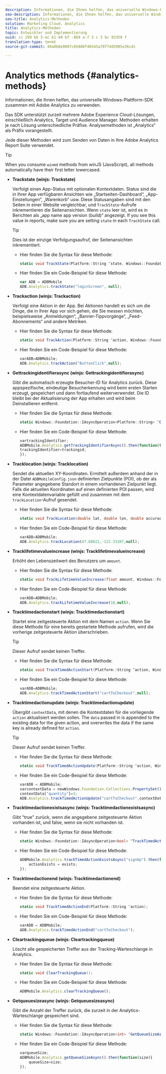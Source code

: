 ```yaml
---
description: Informationen, die Ihnen helfen, das universelle Windows-Plattform-SDK zusammen mit Adobe Analytics zu verwenden.
seo-description: Informationen, die Ihnen helfen, das universelle Windows-Plattform-SDK zusammen mit Adobe Analytics zu verwenden.
seo-title: Analytics-Methoden
solution: Marketing Cloud, Analytics
title: Analytics-Methoden
topic: Entwickler und Implementierung
uuid: cc 299 bb 5-ec 61-49 bf -869 a-f 3 c 3 bc 83359 f
translation-type: tm+mt
source-git-commit: 46a0b8e0087c65880f46545a78f74d5985e36cdc

---
```



# Analytics methods {#analytics-methods}

Informationen, die Ihnen helfen, das universelle Windows-Plattform-SDK zusammen mit Adobe Analytics zu verwenden.

Das SDK unterstützt zurzeit mehrere Adobe Experience Cloud-Lösungen, einschließlich Analytics, Target und Audience Manager. Methoden erhalten je nach Lösung unterschiedliche Präfixe. Analysemethoden ist „Analytics“ als Präfix vorangestellt.

Jede dieser Methoden wird zum Senden von Daten in Ihre Adobe Analytics Report Suite verwendet.

>[!TIP]
>
>When you consume `winmd` methods from winJS (JavaScript), all methods automatically have their first letter lowercased.

* **Trackstate (winjs: Trackstate)**

   Verfolgt einen App-Status mit optionalen Kontextdaten. Status sind die in Ihrer App verfügbaren Ansichten wie „Startseiten-Dashboard“, „App-Einstellungen“, „Warenkorb“ usw. Diese Statusangaben sind mit den Seiten in einer Website vergleichbar, und `TrackState`-Aufrufe inkrementieren die Seitenansichten.
Wenn `state` leer ist, wird es in Berichten als „app name app version (build)“ angezeigt. If you see this value in reports, make sure you are setting `state` in each `TrackState` call.

   >[!TIP]
   >
   >Dies ist der einzige Verfolgungsaufruf, der Seitenansichten inkrementiert.

   * Hier finden Sie die Syntax für diese Methode:

      ```csharp
      static void TrackState(Platform::String ^state, Windows::Foundation::Collections::IMap<Platform::String^, Platform::Object> ^contextData); 
      ```

   * Hier finden Sie ein Code-Beispiel für diese Methode:

      ```js
      var ADB = ADBMobile
      ADB.Analytics.trackState("loginScreen", null);
      ```

* **Trackaction (winjs: Trackaction)**

   Verfolgt eine Aktion in der App. Bei Aktionen handelt es sich um die Dinge, die in Ihrer App vor sich gehen, die Sie messen möchten, beispielsweise „Anmeldungen“, „Banner-Tippvorgänge“, „Feed-Abonnements“ und andere Metriken.

   * Hier finden Sie die Syntax für diese Methode:

      ```csharp
      static void TrackAction(Platform::String ^action, Windows::Foundation::Collections::IMap<Platform::String^, Platform::Object> ^contextData); 
      ```

   * Hier finden Sie ein Code-Beispiel für diese Methode:

      ```js
      varADB=ADBMobile; 
      ADB.Analytics.trackAction("ButtonClick",null); 
      ```

* **Gettrackingidentifierasync (winjs: Gettrackingidentifierasync)**

   Gibt die automatisch erzeugte Besucher-ID für Analytics zurück. Diese appspezifische, eindeutige Besucherkennung wird beim ersten Starten erzeugt, gespeichert und dann fortlaufend weiterverwendet. Die ID bleibt bei der Aktualisierung der App erhalten und wird beim Deinstallieren entfernt.

   * Hier finden Sie die Syntax für diese Methode:

      ```csharp
      static Windows::Foundation::IAsyncOperation<Platform::String> ^GetTrackingIdentifierAsync(); 
      ```

   * Hier finden Sie ein Code-Beispiel für diese Methode:

      ```js
      vartrackingIdentifier; 
      ADBMobile.Analytics.getTrackingIdentifierAsync().then(function(trackingid){
      trackingIdentifier=trackingid;
      });
      ```

* **Tracklocation (winjs: Tracklocation)**

   Sendet die aktuellen XY-Koordinaten. Ermittelt außerdem anhand der in der Datei `ADBMobileConfig.json` definierten Zielpunkte (POI), ob der als Parameter angegebene Standort in einem vorhandenen Zielpunkt liegt. Falls die aktuellen Koordinaten auf einen definierten POI passen, wird eine Kontextdatenvariable gefüllt und zusammen mit dem `trackLocation`-Aufruf gesendet.

   * Hier finden Sie die Syntax für diese Methode:

      ```csharp
      static void TrackLocation(double lat, double lon, double accuracy, Windows::Foundation::Collections::IMap<Platform::String^, Platform::Object> ^contextData);
      ```

   * Hier finden Sie ein Code-Beispiel für diese Methode:

      ```js
      varADB=ADBMobile; 
      ADB.Analytics.trackLocation(47.60621,-122.33207,null);
      ```

* **Tracklifetimevalueincrease (winjs: Tracklifetimevalueincrease)**

   Erhöht den Lebenszeitwert des Benutzers um `amount`.

   * Hier finden Sie die Syntax für diese Methode:

      ```csharp
      static void TrackLifetimeValueIncrease(float amount, Windows::Foundation::Collections::IMap<Platform::String^, Platform::Object> ^contextData); 
      ```

   * Hier finden Sie ein Code-Beispiel für diese Methode:

      ```js
      varADB=ADBMobile;
      ADB.Analytics.trackLifetimeValueIncrease(10,null);
      ```

* **Tracktimedactionstart (winjs: Tracktimedactionstart)**

   Startet eine zeitgesteuerte Aktion mit dem Namen `action`. Wenn Sie diese Methode für eine bereits gestartete Methode aufrufen, wird die vorherige zeitgesteuerte Aktion überschrieben.

   >[!TIP]
   >
   >Dieser Aufruf sendet keinen Treffer.

   * Hier finden Sie die Syntax für diese Methode:

      ```csharp
      static void TrackTimedActionStart(Platform::String ^action, Windows::Foundation::Collections::IMap<Platform::String^, Platform::Object^> ^contextData); 
      ```

   * Hier finden Sie ein Code-Beispiel für diese Methode:

      ```js
      varADB=ADBMobile;
      ADB.Analytics.trackTimedActionStart("cartToCheckout",null); 
      ```

* **Tracktimedactionupdate (winjs: Tracktimedactionupdate)**

   Übergibt `contextData`, mit denen die Kontextdaten für die vorliegende `action` aktualisiert werden sollen. The `data` passed in is appended to the existing data for the given action, and overwrites the data if the same key is already defined for `action`.

   >[!TIP]
   >
   >Dieser Aufruf sendet keinen Treffer.

   * Hier finden Sie die Syntax für diese Methode:

      ```csharp
      static void TrackTimedActionUpdate(Platform::String ^action, Windows::Foundation::Collections::IMap<Platform::String^, Platform::Object> ^contextData); 
      ```

   * Hier finden Sie ein Code-Beispiel für diese Methode:

      ```js
      varADB = ADBMobile;
      varcontextData = newWindows.Foundation.Collections.PropertySet();
      contextData["quantity"]=3; 
      ADB.Analytics.trackTimedActionUpdate("cartToCheckout",contextData);
      ```

* **Tracktimedactionexistsasync (winjs: Tracktimedactionexistsasync)**

   Gibt "true" zurück, wenn die angegebene zeitgesteuerte Aktion vorhanden ist, und false, wenn sie nicht vorhanden ist.

   * Hier finden Sie die Syntax für diese Methode:

      ```csharp
      static Windows::Foundation::IAsyncOperation<bool> ^TrackTimedActionExistsAsync(Platform::String ^action); 
      ```

   * Hier finden Sie ein Code-Beispiel für diese Methode:

      ```js
      ADBMobile.Analytics.trackTimedActionExistsAsync("signUp").then(function(exists){ 
          actionExists = exists; 
      });
      ```

* **Tracktimedactionend (winjs: Tracktimedactionend)**

   Beendet eine zeitgesteuerte Aktion.

   * Hier finden Sie die Syntax für diese Methode:

      ```csharp
      static void TrackTimedActionEnd(Platform::String ^action);
      ```

   * Hier finden Sie ein Code-Beispiel für diese Methode:

      ```js
      varADB = ADBMobile; 
      ADB.Analytics.trackTimedActionEnd("cartToCheckout"); 
      ```

* **Cleartrackingqueue (winjs: Cleartrackingqueue)**

   Löscht alle gespeicherten Treffer aus der Tracking-Warteschlange in Analytics.

   * Hier finden Sie die Syntax für diese Methode:

      ```csharp
      static void ClearTrackingQueue();
      ```

   * Hier finden Sie ein Code-Beispiel für diese Methode:

      ```js
      ADBMobile.Analytics.clearTrackingQueue();
      ```

* **Getqueuesizeasync (winjs: Getqueuesizeasync)**

   Gibt die Anzahl der Treffer zurück, die zurzeit in der Analytics-Warteschlange gespeichert sind.

   * Hier finden Sie die Syntax für diese Methode:

      ```csharp
      static Windows::Foundation::IAsyncOperation<int> ^GetQueueSizeAsync();
      ```

   * Hier finden Sie ein Code-Beispiel für diese Methode:

      ```js
      varqueueSize;
      ADBMobile.Analytics.getQueueSizeAsync().then(function(size){ 
          queueSize=size;
      });
      ```
